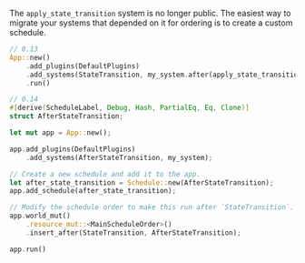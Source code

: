 The `apply_state_transition` system is no longer public. The easiest way to migrate your systems that depended on it for ordering is to create a custom schedule.

```rust
// 0.13
App::new()
    .add_plugins(DefaultPlugins)
    .add_systems(StateTransition, my_system.after(apply_state_transition))
    .run()

// 0.14
#[derive(ScheduleLabel, Debug, Hash, PartialEq, Eq, Clone)]
struct AfterStateTransition;

let mut app = App::new();

app.add_plugins(DefaultPlugins)
    .add_systems(AfterStateTransition, my_system);

// Create a new schedule and add it to the app.
let after_state_transition = Schedule::new(AfterStateTransition);
app.add_schedule(after_state_transition);

// Modify the schedule order to make this run after `StateTransition`.
app.world_mut()
    .resource_mut::<MainScheduleOrder>()
    .insert_after(StateTransition, AfterStateTransition);

app.run()
```
